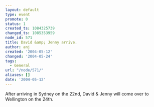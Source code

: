 ```yaml
---
layout: default
type: event
promote: 0
status: 1
created_ts: 1084325739
changed_ts: 1085353959
node_id: 571
title: David &amp; Jenny arrive.
author: anj
created: '2004-05-12'
changed: '2004-05-24'
tags:
  - General
url: "/node/571/"
aliases: []
date: '2004-05-12'
---
```

After arriving in Sydney on the 22nd, David & Jenny will come over to Wellington on the 24th.
